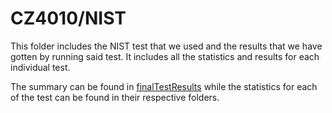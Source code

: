 # CZ4010/NIST
This folder includes the NIST test that we used and the results that we have gotten by running said test.
It includes all the statistics and results for each individual test.

The summary can be found in [finalTestResults](/nist_800_22_results/finalAnalysisReport.txt) while the statistics for each of the test can be found in their respective folders.
